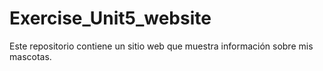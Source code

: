 # Exercise_Unit5_website
Este repositorio contiene un sitio web que muestra información sobre mis mascotas.
